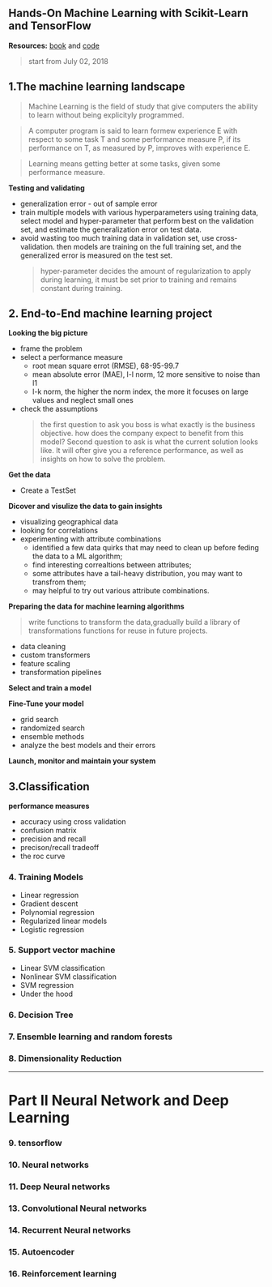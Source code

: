 ## Hands-On Machine Learning with Scikit-Learn and TensorFlow
**Resources:** [book](https://www.amazon.com/Hands-Machine-Learning-Scikit-Learn-TensorFlow/dp/1491962291) and [code](https://github.com/ageron/handson-ml)
> start from July 02, 2018

## 1.The machine learning landscape
> Machine Learning is the field of study that give computers the ability to learn without being explicityly programmed.

> A computer program is said to learn formew experience E with respect to some task T and some performance measure P, if its performance on T, as measured by P, improves with experience E.

> Learning means getting better at some tasks, given some performance measure.


**Testing and validating** 
* generalization error - out of sample error
* train multiple models with various hyperparameters using training data, select model and hyper-parameter that perform best on the validation set, and estimate the generalization error on test data.
* avoid wasting too much training data in validation set, use cross-validation. then models are training on the full training set, and the generalized error is measured on the test set.
    > hyper-parameter decides the amount of regularization to apply during learning, it must be set prior to training and remains constant during training.


## 2. End-to-End machine learning project

**Looking the big picture**
* frame the problem
* select a performance measure
  + root mean square errot (RMSE), 68-95-99.7
  + mean absolute error (MAE), l-l norm, 12 more sensitive to noise than l1
  + l-k norm, the higher the norm index, the more it focuses on large values and neglect small ones
* check the assumptions
   > the first question to ask you boss is what exactly is the business objective. how does the company expect to benefit from this model? Second question to ask is what the current solution looks like. It will ofter give you a reference performance, as well as insights on how to solve the problem.

**Get the data**
* Create a TestSet

**Dicover and visulize the data to gain insights**
* visualizing geographical data
* looking for correlations
* experimenting with attribute combinations 
  + identified a few data quirks that may need to clean up before feding the data to a ML algorithm; 
  + find interesting correaltions between attributes; 
  + some attributes have a tail-heavy distribution, you may want to transfrom them;
  + may helpful to try out various attribute combinations.

**Preparing the data for machine learning algorithms**
> write functions to transform the data,gradually build a library of transformations functions for reuse in future projects. 
* data cleaning
* custom transformers
* feature scaling
* transformation pipelines 

**Select and train a model**

**Fine-Tune your model**
* grid search
* randomized search
* ensemble methods
* analyze the best models and their errors

**Launch, monitor and maintain your system**
     

##  3.Classification
**performance measures**
* accuracy using cross validation
* confusion matrix
* precision and recall
* precison/recall tradeoff
* the roc curve
     
### 4. Training Models 
   * Linear regression
   * Gradient descent
   * Polynomial regression
   * Regularized linear models
   * Logistic regression
 
### 5. Support vector machine
   * Linear SVM classification
   * Nonlinear SVM classification
   * SVM regression
   * Under the hood
   
### 6. Decision Tree
   
### 7. Ensemble learning and random forests

### 8. Dimensionality Reduction

----
# Part II Neural Network and Deep Learning
### 9. tensorflow
### 10. Neural networks
### 11. Deep Neural networks
### 13. Convolutional Neural networks
### 14. Recurrent Neural networks
### 15. Autoencoder
### 16. Reinforcement learning
